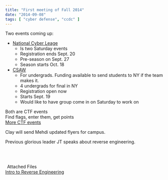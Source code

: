 ```yaml
---
title: "First meeting of Fall 2014"
date: "2014-09-08"
tags: [ "cyber defense", "ccdc" ]
---
```


Two events coming up:  
  - [National Cyber Leage](NationalCyberLeague.org)  
    - Is two Saturday events
    - Registration ends Sept. 20  
    - Pre-season on Sept. 27  
    - Season starts Oct. 18  
  - [CSAW](https://ctf.isis.poly.edu/)
    - For undergrads. Funding available to send students to NY if the team makes it.
    - 4 undergrads for final in NY
    - Registration open now
    - Starts Sept. 19
    - Would like to have group come in on Saturday to work on

Both are CTF events  
Find flags, enter them, get points  
[More CTF events](http://captf.com/practice-ctf/)

Clay will send Mehdi updated flyers for campus.  
  
Previous glorious leader JT speaks about reverse engineering.

<br><br>

<div class="well">
<legend><span class="fa fa-paperclip"></span>&nbsp;Attached Files</legend>
<a href="https://docs.google.com/presentation/d/1uNJSKlvZdfOVFjoHD2VpmWf2w-M2i4firJYLbzWpCxI/edit?usp=sharing" target="_blank"><i class="fa fa-file-powerpoint-o"></i> Intro to Reverse Engineering</a>
</div>
